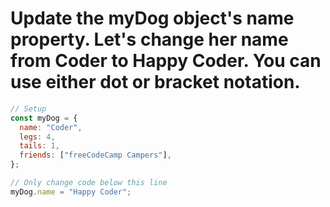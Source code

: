 # Update the myDog object's name property. Let's change her name from Coder to Happy Coder. You can use either dot or bracket notation.

```javascript
// Setup
const myDog = {
  name: "Coder",
  legs: 4,
  tails: 1,
  friends: ["freeCodeCamp Campers"],
};

// Only change code below this line
myDog.name = "Happy Coder";
```
